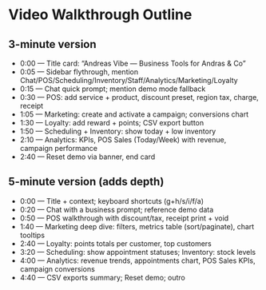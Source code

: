 # Video Walkthrough Outline

## 3-minute version

- 0:00 — Title card: “Andreas Vibe — Business Tools for Andras & Co”
- 0:05 — Sidebar flythrough, mention Chat/POS/Scheduling/Inventory/Staff/Analytics/Marketing/Loyalty
- 0:15 — Chat quick prompt; mention demo mode fallback
- 0:30 — POS: add service + product, discount preset, region tax, charge, receipt
- 1:05 — Marketing: create and activate a campaign; conversions chart
- 1:30 — Loyalty: add reward + points; CSV export button
- 1:50 — Scheduling + Inventory: show today + low inventory
- 2:10 — Analytics: KPIs, POS Sales (Today/Week) with revenue, campaign performance
- 2:40 — Reset demo via banner, end card

## 5-minute version (adds depth)

- 0:00 — Title + context; keyboard shortcuts (g+h/s/i/f/a)
- 0:20 — Chat with a business prompt; reference demo data
- 0:50 — POS walkthrough with discount/tax, receipt print + void
- 1:40 — Marketing deep dive: filters, metrics table (sort/paginate), chart tooltips
- 2:40 — Loyalty: points totals per customer, top customers
- 3:20 — Scheduling: show appointment statuses; Inventory: stock levels
- 4:00 — Analytics: revenue trends, appointments chart, POS Sales KPIs, campaign conversions
- 4:40 — CSV exports summary; Reset demo; outro
